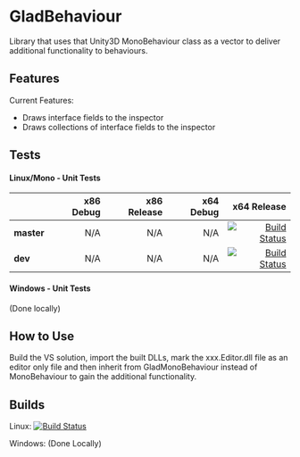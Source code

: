 # GladBehaviour
Library that uses that Unity3D MonoBehaviour class as a vector to deliver additional functionality to behaviours.

## Features

Current Features:
* Draws interface fields to the inspector
* Draws collections of interface fields to the inspector

## Tests

#### Linux/Mono - Unit Tests
|    | x86 Debug | x86 Release | x64 Debug | x64 Release |
|:---|----------------:|------------------:|----------------:|------------------:|
|**master**| N/A | N/A | N/A | [![Build Status](https://travis-ci.org/HelloKitty/GladBehaviour.svg?branch=master)](https://travis-ci.org/HelloKitty/GladBehaviour) |
|**dev**| N/A | N/A | N/A | [![Build Status](https://travis-ci.org/HelloKitty/GladBehaviour.svg?branch=dev)](https://travis-ci.org/HelloKitty/GladBehaviour)|

#### Windows - Unit Tests

(Done locally)

## How to Use

Build the VS solution, import the built DLLs, mark the xxx.Editor.dll file as an editor only file and then inherit from GladMonoBehaviour instead of MonoBehaviour to gain the additional functionality.

## Builds

Linux: [![Build Status](https://travis-ci.org/HelloKitty/GladBehaviour.svg?branch=master)](https://travis-ci.org/HelloKitty/GladBehaviour)

Windows: (Done Locally)

